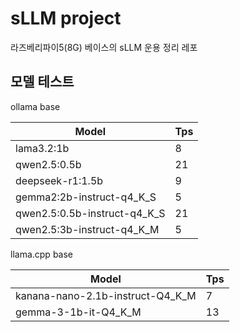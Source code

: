 # sLLM project

라즈베리파이5(8G) 베이스의 sLLM 운용 정리 레포


## 모델 테스트

ollama base

|Model|Tps|
|---|---|
|lama3.2:1b|8|
|qwen2.5:0.5b|21|
|deepseek-r1:1.5b|9|
|gemma2:2b-instruct-q4_K_S|5|
|qwen2.5:0.5b-instruct-q4_K_S|21|
|qwen2.5:3b-instruct-q4_K_M|5|

llama.cpp base

|Model|Tps|
|---|---|
|kanana-nano-2.1b-instruct-Q4_K_M|7|
|gemma-3-1b-it-Q4_K_M|13|




